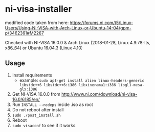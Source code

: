 # ni-visa-installer
modified code taken from here: https://forums.ni.com/t5/Linux-Users/Using-NI-VISA-with-Arch-Linux-or-Ubuntu-14-04/gpm-p/3462361#M2287

Checked with NI-VISA 16.0.0 & Arch Linux (2018-01-28, Linux 4.9.78-lts, x86_64) or Ubuntu 16.04.3  (Linux 4.10)

## Usage
1. Install requirements
    - example: `sudo apt-get install alien linux-headers-generic libstdc++6 libstdc++6:i386 libxinerama1:i386 libgl1-mesa-glx:i386`
1. Get NI-VISA 16.0.0 from http://www.ni.com/download/ni-visa-16.0/6185/en/
1. Run `INSTALL --nodeps` inside .iso as root
1. Do not reboot after install
1. `sudo ./post_install.sh`
1. Reboot
1. `sudo visaconf` to see if it works

